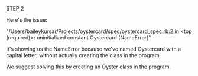 STEP 2

Here's the issue:

"/Users/baileykursar/Projects/oystercard/spec/oystercard_spec.rb:2:in <top (required)>: uninitialized constant Oystercard (NameError)"

It's showing us the NameError because we've named Oystercard with a capital letter, without actually creating the class in the program.

We suggest solving this by creating an Oyster class in the program.
